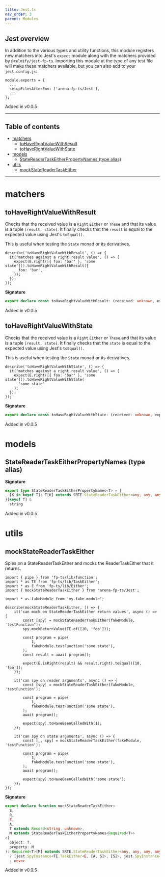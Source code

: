 ```yaml
---
title: Jest.ts
nav_order: 3
parent: Modules
---
```


## Jest overview

In addition to the various types and utility functions, this module registers
new matchers into Jest's `expect` module along with the matchers provided by
`@relmify/jest-fp-ts`. Importing this module at the type of any test file
will make these matchers available, but you can also add to your
`jest.config.js`:

```
module.exports = {
  ...
  setupFilesAfterEnv: ['arena-fp-ts/Jest'],
  ...
};
```

Added in v0.0.5

---

<h2 class="text-delta">Table of contents</h2>

- [matchers](#matchers)
  - [toHaveRightValueWithResult](#tohaverightvaluewithresult)
  - [toHaveRightValueWithState](#tohaverightvaluewithstate)
- [models](#models)
  - [StateReaderTaskEitherPropertyNames (type alias)](#statereadertaskeitherpropertynames-type-alias)
- [utils](#utils)
  - [mockStateReaderTaskEither](#mockstatereadertaskeither)

---

# matchers

## toHaveRightValueWithResult

Checks that the received value is a `Right` `Either` or `These` and that its
value is a tuple `[result, state]`. It finally checks that the `result` is
equal to the expected value using Jest's `toEqual()`.

This is useful when testing the `State` monad or its derivatives.

```
describe('toHaveRightValueWithResult', () => {
  it('matches against a right result value', () => {
    expect(E.right([{ foo: 'bar' }, 'some state'])).toHaveRightValueWithResult({
      foo: 'bar',
    });
  });
});
```

**Signature**

```ts
export declare const toHaveRightValueWithResult: (received: unknown, expected: unknown) => any
```

Added in v0.0.5

## toHaveRightValueWithState

Checks that the received value is a `Right` `Either` or `These` and that its
value is a tuple `[result, state]`. It finally checks that the `state` is
equal to the expected value using Jest's `toEqual()`.

This is useful when testing the `State` monad or its derivatives.

```
describe('toHaveRightValueWithState', () => {
  it('matches against a right result value', () => {
    expect(E.right([{ foo: 'bar' }, 'some state'])).toHaveRightValueWithState(
      'some state'
    );
  });
});
```

**Signature**

```ts
export declare const toHaveRightValueWithState: (received: unknown, expected: unknown) => any
```

Added in v0.0.5

# models

## StateReaderTaskEitherPropertyNames (type alias)

**Signature**

```ts
export type StateReaderTaskEitherPropertyNames<T> = {
  [K in keyof T]: T[K] extends SRTE.StateReaderTaskEither<any, any, any, any> ? K : never
}[keyof T] &
  string
```

Added in v0.0.5

# utils

## mockStateReaderTaskEither

Spies on a StateReaderTaskEither and mocks the ReaderTaskEither that it
returns.

```
import { pipe } from 'fp-ts/lib/function';
import * as TE from 'fp-ts/lib/TaskEither';
import * as E from 'fp-ts/lib/Either';
import { mockStateReaderTaskEither } from 'arena-fp-ts/Jest';

import * as fakeModule from 'my-fake-module';

describe(mockStateReaderTaskEither, () => {
    it('can mock on StateReaderTaskEither return values', async () => {
        const [spy] = mockStateReaderTaskEither(fakeModule, 'testFunction');
        spy.mockReturnValue(TE.of([10, 'foo']));

        const program = pipe(
            1,
            fakeModule.testFunction('some state'),
        );
        const result = await program();

        expect(E.isRight(result) && result.right).toEqual([10, 'foo']);
    });

    it('can spy on reader arguments', async () => {
        const [spy] = mockStateReaderTaskEither(fakeModule, 'testFunction');

        const program = pipe(
            1,
            fakeModule.testFunction('some state'),
        );
        await program();

        expect(spy).toHaveBeenCalledWith(1);
    });

    it('can spy on state arguments', async () => {
        const [_, spy] = mockStateReaderTaskEither(fakeModule, 'testFunction');

        const program = pipe(
            1,
            fakeModule.testFunction('some state'),
        );
        await program();

        expect(spy).toHaveBeenCalledWith('some state');
    });
});
```

**Signature**

```ts
export declare function mockStateReaderTaskEither<
  S,
  R,
  E,
  A,
  T extends Record<string, unknown>,
  M extends StateReaderTaskEitherPropertyNames<Required<T>>
>(
  object: T,
  property: M
): Required<T>[M] extends SRTE.StateReaderTaskEither<any, any, any, any>
  ? [jest.SpyInstance<TE.TaskEither<E, [A, S]>, [S]>, jest.SpyInstance<RTE.ReaderTaskEither<R, E, [A, S]>, [S]>]
  : never
```

Added in v0.0.5
